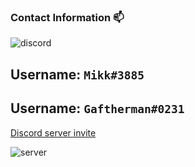 ### Contact Information 📫 

![discord](../images/discord.png)

Username: ``Mikk#3885``
---
Username: ``Gaftherman#0231``
---
[Discord server invite](https://discord.gg/VsNnE3A7j8)

![server](../images/limitless_potential.png)